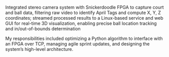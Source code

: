 Integrated stereo camera system with Snickerdoodle FPGA to capture court and ball data, filtering raw video to identify April Tags and compute X, Y, Z coordinates; streamed processed results to a Linux-based service and web GUI for real-time 3D visualization, enabling precise ball location tracking and in/out-of-bounds determination

My responsibilities included optimizing a Python algorithm to interface with an FPGA over TCP, managing agile sprint updates, and designing the system’s high-level architecture.
